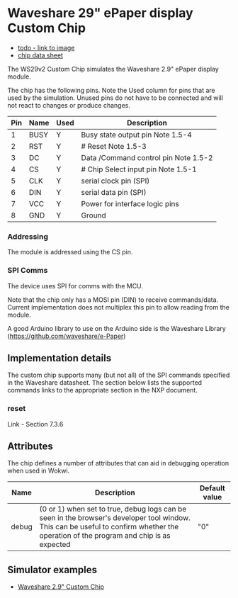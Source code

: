
# Waveshare 29" ePaper display Custom Chip 

- [todo - link to image](./ws29v2.png)
- [chip data sheet](https://www.waveshare.com/w/upload/7/79/2.9inch-e-paper-v2-specification.pdf)

The WS29v2 Custom Chip simulates the Waveshare 2.9" ePaper display module. 

The chip has the following pins. Note the Used column for pins that
are used by the simulation. Unused pins do not have to be connected and will 
not react to changes or produce changes.

| Pin | Name         | Used | Description                                            |
| --- | ------------ | ---- | ------------------------------------------------------ |
| 1 | BUSY | Y| Busy state output pin Note 1.5-4
| 2 | RST | Y| # Reset Note 1.5-3
| 3 | DC | Y | Data /Command control pin Note 1.5-2
| 4 | CS | Y | # Chip Select input pin Note 1.5-1
| 5 | CLK | Y | serial clock pin (SPI)
| 6 | DIN | Y | serial data pin (SPI)
| 7 | VCC | Y | Power for interface logic pins
| 8 | GND | Y | Ground




### Addressing
The module is addressed using the CS pin. 
### SPI Comms 
The device uses SPI for comms with the MCU.

Note that the chip only has a MOSI pin (DIN) to receive commands/data. Current implementation does not
multiplex this pin to allow reading from the module.

A good Arduino library to use on the Arduino side is the Waveshare Library (https://github.com/waveshare/e-Paper)


## Implementation details
The custom chip supports many (but not all) of the SPI commands specified in the Waveshare datasheet. 
The section below lists the supported commands links to the appropriate section in the NXP document.

### reset 

Link - Section 7.3.6

## Attributes
The chip defines a number of attributes that can aid in debugging operation when used in Wokwi. 

| Name         | Description                                            | Default value             |
| ------------ | ------------------------------------------------------ | ------------------------- |
| debug   | (0 or 1) when set to true, debug logs can be seen in the browser's developer tool window. This can be useful to confirm whether the operation of the program and chip is as expected | "0" |

## Simulator examples

- [Waveshare 2.9" Custom Chip](https://wokwi.com/projects/348856116302578258)
